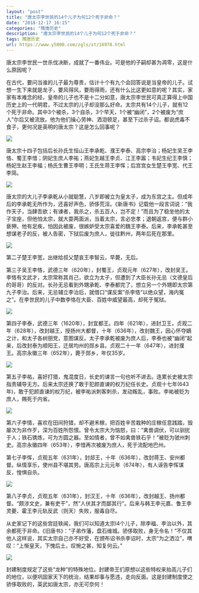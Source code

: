 ```yaml
---
layout: "post"
title: "唐太宗李世民的14个儿子为何12个死于非命？"
date: "2018-12-17 16:15"
categories: "隋唐历史"
description: "唐太宗李世民的14个儿子为何12个死于非命？"
tags: 隋唐历史
url: https://www.y5000.com/zgls/st/16978.html
---
```






唐太宗李世民一世杀伐决断，成就了一番伟业。可是他的子嗣却甚为凋零，这是什么原因呢？

在古代，要问当谁的儿子最为尊贵，估计十个有九个会回答说是当皇帝的儿子。试想一生下来就是龙子，要风得风，要雨得雨，还有什么比这更如意的呢？其实，家家有本难念的经，皇帝的儿子也不是十二分如意，唐太宗李世民可真正算得上中国历史上的一代明君，不过太宗的儿子却没那么好命。太宗共有14个儿子，就有12个死于非命。其中3个被杀，3个自杀，3个早天，1个被“幽闭”，2个被废为“庶人”尔后又被流放。他为他们操心劳神、洒泪顿足，甚至下过杀子诏。都说虎毒不食子，更何况是英明的唐太宗？这是怎么回事呢？

![](https://img.y5000.com/uploads/allimg/170315/0924403G1-0.jpg)

唐太宗十四子包括后长孙氏生恒山王李承乾、濮王李泰、高宗李治；杨妃生吴王李恪、蜀王李愔；阴妃生庶人李祐；燕妃生越王李贞、江王李嚣；韦妃生纪王李慎；杨妃生赵王李福；杨氏生曹王李明；王氏生蒋王李恽；后宫宫女生楚王李宽、代王李简。

![](https://img.y5000.com/uploads/allimg/170315/092440C01-1.jpg)

唐太宗的大儿子李承乾从小就聪慧，八岁即被立为皇太子，成为东宫之主。但成年后的李承乾无所作为，还喜好声色，骄侈荒淫。《新唐书》记载他一段言词说：“我作天子，当肆吾欲；有谏者，我杀之，杀五百人，岂不定！”而且为了稳坐他的太子宝座，但他怕太宗，就大耍两面派，当着太宗，言必忠孝；退朝返宫，便与群小亵狎。他有足疾，怕因此被废，很嫉妒受太宗喜爱的魏王李泰。后来，李承乾甚至想谋老子的反，被人告密，下狱后废为庶人，徙往黔州，两年后死在那里。

![](https://img.y5000.com/uploads/allimg/170315/0924403V8-2.jpg)

第二子楚王李宽，出继给叔父楚哀王李智云，早薨，无后。

第三子吴王李恪，武德三年（620年），封蜀王，贞观元年（627年），改封吴王。李恪有文武才，太宗常称其肖己，欲立为太子，但遭到了大臣长孙无忌（文德皇后的哥哥）的反对。长孙无忌看到外甥承乾、李泰都完了，想立另一个外甥即太宗第九子李治。后来，无忌辅立李治后，就借口“谋反案”杀李恪“以绝众望，海内冤之”。在李世民的儿子中数李恪在大臣、百姓中威望最高，却死于冤狱。

![](https://img.y5000.com/uploads/allimg/170315/0924404561-3.jpg)

第四子李泰，武德三年（1620年），封宜都王。四年（621年），进封卫王，贞观二年（628年），改封越王，授扬州大都督，十年（636年），改封魏王，因心怀夺嫡之计，和太子各树朋党，意图谋反。太子李承乾被废为庶人后，李泰也被“幽闭”起来，后改封泰为顺阳王，迁居均州的郧乡县。贞观二十一年（647年），进封濮王。高宗永徽三年（652年），薨于郧乡，年仅35岁。

![](https://img.y5000.com/uploads/allimg/170315/09244042H-4.jpg)

第五子李祐，喜好打猎，鬼混度日，长史的谏言一句也听不进去。连累长史被太宗指责辅导无方。后来太宗还换了敢于犯颜直谏的权万纪任长史。贞观十七年(643年)，敢于犯颜直谏的权万纪，被李祐派刺客刺杀，发动叛乱，事败。李祐被贬为庶人，赐死于内省。

![](https://img.y5000.com/uploads/allimg/170315/0924406152-5.jpg)

第六子李情，喜欢在田间狩猎，却不避禾稼，把百姓辛苦栽种的庄稼任意践踏，毁屡次为非作歹，深为百姓所怨恨。曾令太宗大为恼怒，曰：“禽兽调伏，可以驯扰于人；铁石镌炼，可为方圆之器。至如情者，曾不如禽兽铁石乎！”被贬为虢州刺史。高宗永徽四年（653年），李愔再次被废为庶人，死于流配地巴州。

第七子李恽，贞观五年（631年），封郯王，十年（636年），改封蒋王、安州都督。纵情享乐，使州县不堪其劳。唐高宗上元元年（674年），有人诬告李恽谋反，惶惧自杀。

![](https://img.y5000.com/uploads/allimg/170315/092440F30-6.jpg)

第八子李贞，贞观五年（631年），封汉王，十年（636年），改封越王、扬州都督。“颇涉文史，兼有吏干”，然“人伏其才而鄙其行”。后来与韩王李元嘉、鲁王李灵夔、霍王李元轨反武（则天）失败，服毒自尽。

从史家记下的这些宫廷轶闻，我们可以知道太宗I4个儿子，除李福、李治以外，其余都死于非命。《旧唐书》：“子弟作藩，盘石维城。骄侈取败，身无令名！”不仅其他人这样说，其实太宗自己亦不好受，在颁布诏书杀李诏时，太宗“为之洒泣”，喟叹：“上惭皇天，下愧后土，叹惋之甚，知复何云。”

![](https://img.y5000.com/uploads/allimg/170315/0924403T2-7.jpg)

封建制度规定了这些“龙种”的特殊地位。封建帝王们原想以这些特权来抬高儿子们的地位，以便巩固家天下的统治，结果却事与愿违，走向反面。这是封建制度使之骄侈取败的，英武如唐太宗，亦无可奈何！

